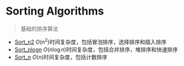 # Sorting Algorithms
> 基础的排序算法

- [Sort_n2](./1_Sort_n2.ipynb) $O(n^2)$时间复杂度，包括冒泡排序，选择排序和插入排序
- [Sort_nlogn](./2_Sort_nlogn.ipynb) $O(n\log n)$时间复杂度，包括合并排序，堆排序和快速排序
- [Sort_n](./3_Sort_n.ipynb) $O(n)$时间复杂度，包括计数排序
